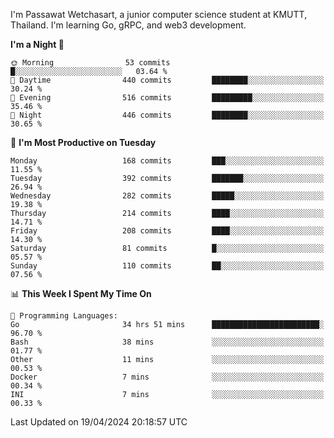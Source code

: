 
I'm Passawat Wetchasart, a junior computer science student at KMUTT, Thailand. I'm learning Go, gRPC, and web3 development.



<!--START_SECTION:waka-->
**I'm a Night 🦉** 

```text
🌞 Morning                53 commits          █░░░░░░░░░░░░░░░░░░░░░░░░   03.64 % 
🌆 Daytime                440 commits         ████████░░░░░░░░░░░░░░░░░   30.24 % 
🌃 Evening                516 commits         █████████░░░░░░░░░░░░░░░░   35.46 % 
🌙 Night                  446 commits         ████████░░░░░░░░░░░░░░░░░   30.65 % 
```
📅 **I'm Most Productive on Tuesday** 

```text
Monday                   168 commits         ███░░░░░░░░░░░░░░░░░░░░░░   11.55 % 
Tuesday                  392 commits         ███████░░░░░░░░░░░░░░░░░░   26.94 % 
Wednesday                282 commits         █████░░░░░░░░░░░░░░░░░░░░   19.38 % 
Thursday                 214 commits         ████░░░░░░░░░░░░░░░░░░░░░   14.71 % 
Friday                   208 commits         ████░░░░░░░░░░░░░░░░░░░░░   14.30 % 
Saturday                 81 commits          █░░░░░░░░░░░░░░░░░░░░░░░░   05.57 % 
Sunday                   110 commits         ██░░░░░░░░░░░░░░░░░░░░░░░   07.56 % 
```


📊 **This Week I Spent My Time On** 

```text
💬 Programming Languages: 
Go                       34 hrs 51 mins      ████████████████████████░   96.70 % 
Bash                     38 mins             ░░░░░░░░░░░░░░░░░░░░░░░░░   01.77 % 
Other                    11 mins             ░░░░░░░░░░░░░░░░░░░░░░░░░   00.53 % 
Docker                   7 mins              ░░░░░░░░░░░░░░░░░░░░░░░░░   00.34 % 
INI                      7 mins              ░░░░░░░░░░░░░░░░░░░░░░░░░   00.33 % 
```


 Last Updated on 19/04/2024 20:18:57 UTC
<!--END_SECTION:waka-->

<!--
**markpassawat/markpassawat** is a ✨ _special_ ✨ repository because its `README.md` (this file) appears on your GitHub profile.

Here are some ideas to get you started:

- 🔭 I’m currently working on ...
- 🌱 I’m currently learning ...
- 👯 I’m looking to collaborate on ...
- 🤔 I’m looking for help with ...
- 💬 Ask me about ...
- 📫 How to reach me: ...
- 😄 Pronouns: He/Him
- ⚡ Fun fact: ...
-->
